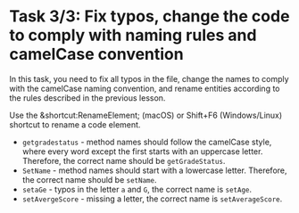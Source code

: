 # Task 3/3: Fix typos, change the code to comply with naming rules and camelCase convention

In this task, you need to fix all typos in the file, change the names to comply with the camelCase naming convention, 
and rename entities according to the rules described in the previous lesson.

<div class="hint" title="Shortcut for Rename refactoring">
  Use the &shortcut:RenameElement; (macOS) or Shift+F6 (Windows/Linux) shortcut to rename a code element.
</div>

<div class="hint">

  - `getgradestatus` - method names should follow the сamelCase style, where every word except the first starts with an uppercase letter. Therefore, the correct name should be `getGradeStatus`.
  - `SetName` - method names should start with a lowercase letter. Therefore, the correct name should be `setName`.
  - `setaGe` - typos in the letter `a` and `G`, the correct name is `setAge`.
  - `setAvergeScore` - missing a letter, the correct name is `setAverageScore`.

</div>

